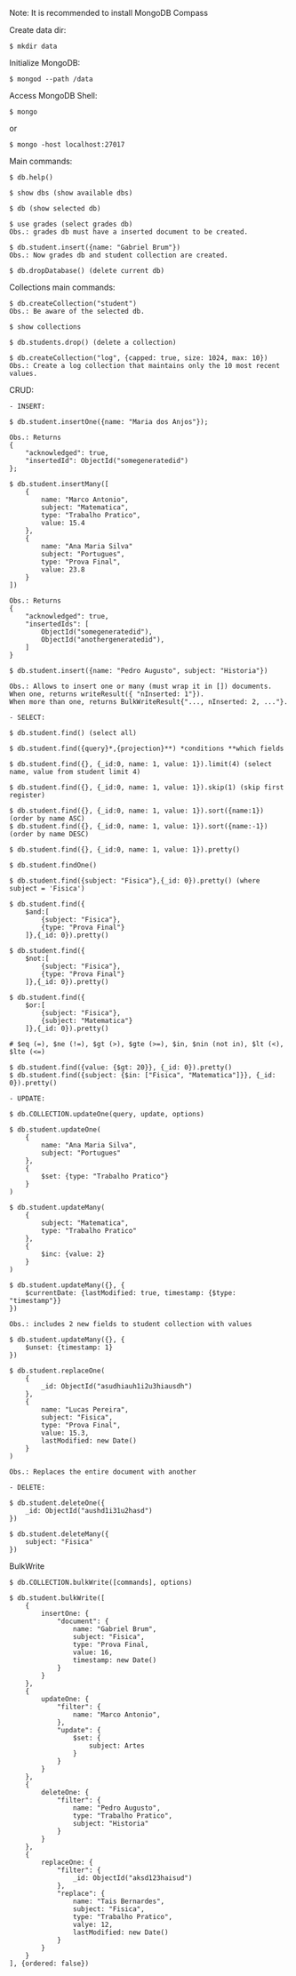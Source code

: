 Note: It is recommended to install MongoDB Compass

Create data dir:

	$ mkdir data

Initialize MongoDB:

	$ mongod --path /data

Access MongoDB Shell:

	$ mongo

or

	$ mongo -host localhost:27017

Main commands:

	$ db.help()
	
	$ show dbs (show available dbs)
	
	$ db (show selected db)
	
	$ use grades (select grades db)
	Obs.: grades db must have a inserted document to be created.

	$ db.student.insert({name: "Gabriel Brum"})
	Obs.: Now grades db and student collection are created.
	
	$ db.dropDatabase() (delete current db)

Collections main commands:

	$ db.createCollection("student")
	Obs.: Be aware of the selected db.

	$ show collections

	$ db.students.drop() (delete a collection)

	$ db.createCollection("log", {capped: true, size: 1024, max: 10})
	Obs.: Create a log collection that maintains only the 10 most recent values.

CRUD:

	- INSERT:

	$ db.student.insertOne({name: "Maria dos Anjos"});

	Obs.: Returns 
	{
		"acknowledged": true, 
		"insertedId": ObjectId("somegeneratedid")
	};

	$ db.student.insertMany([
		{
			name: "Marco Antonio",
			subject: "Matematica",
			type: "Trabalho Pratico",
			value: 15.4
		},
		{
			name: "Ana Maria Silva"
			subject: "Portugues",
			type: "Prova Final",
			value: 23.8
		}
	])

	Obs.: Returns
	{
		"acknowledged": true, 
		"insertedIds": [
			ObjectId("somegeneratedid"),
			ObjectId("anothergeneratedid"),
		]
	}

	$ db.student.insert({name: "Pedro Augusto", subject: "Historia"})
	
	Obs.: Allows to insert one or many (must wrap it in []) documents. 
	When one, returns writeResult({ "nInserted: 1"}).
	When more than one, returns BulkWriteResult{"..., nInserted: 2, ..."}.

	- SELECT:

	$ db.student.find() (select all)

	$ db.student.find({query}*,{projection}**) *conditions **which fields
	
	$ db.student.find({}, {_id:0, name: 1, value: 1}).limit(4) (select name, value from student limit 4)
	
	$ db.student.find({}, {_id:0, name: 1, value: 1}).skip(1) (skip first register)
	
	$ db.student.find({}, {_id:0, name: 1, value: 1}).sort({name:1}) (order by name ASC)
	$ db.student.find({}, {_id:0, name: 1, value: 1}).sort({name:-1}) (order by name DESC)
	
	$ db.student.find({}, {_id:0, name: 1, value: 1}).pretty()
	
	$ db.student.findOne()

	$ db.student.find({subject: "Fisica"},{_id: 0}).pretty() (where subject = 'Fisica')
	
	$ db.student.find({
		$and:[
			{subject: "Fisica"},
			{type: "Prova Final"}
		]},{_id: 0}).pretty()

	$ db.student.find({
		$not:[
			{subject: "Fisica"},
			{type: "Prova Final"}
		]},{_id: 0}).pretty()

	$ db.student.find({
		$or:[
			{subject: "Fisica"},
			{subject: "Matematica"}
		]},{_id: 0}).pretty()

	# $eq (=), $ne (!=), $gt (>), $gte (>=), $in, $nin (not in), $lt (<), $lte (<=)

	$ db.student.find({value: {$gt: 20}}, {_id: 0}).pretty()
	$ db.student.find({subject: {$in: ["Fisica", "Matematica"]}}, {_id: 0}).pretty()

	- UPDATE:

	$ db.COLLECTION.updateOne(query, update, options)

	$ db.student.updateOne(
		{
			name: "Ana Maria Silva",
			subject: "Portugues"
		},
		{
			$set: {type: "Trabalho Pratico"}
		}
	)

	$ db.student.updateMany(
		{
			subject: "Matematica",
			type: "Trabalho Pratico"
		},
		{
			$inc: {value: 2}
		}
	)

	$ db.student.updateMany({}, {
		$currentDate: {lastModified: true, timestamp: {$type: "timestamp"}}
	})

	Obs.: includes 2 new fields to student collection with values

	$ db.student.updateMany({}, {
		$unset: {timestamp: 1}
	})

	$ db.student.replaceOne(
		{
			_id: ObjectId("asudhiauh1i2u3hiausdh")
		},
		{
			name: "Lucas Pereira",
			subject: "Fisica",
			type: "Prova Final",
			value: 15.3,
			lastModified: new Date()
		}
	)

	Obs.: Replaces the entire document with another

	- DELETE:

	$ db.student.deleteOne({
		_id: ObjectId("aushd1i31u2hasd")
	})

	$ db.student.deleteMany({
		subject: "Fisica"
	})

BulkWrite

	$ db.COLLECTION.bulkWrite([commands], options)

	$ db.student.bulkWrite([
		{
			insertOne: {
				"document": {
					name: "Gabriel Brum", 
					subject: "Fisica", 
					type: "Prova Final, 
					value: 16, 
					timestamp: new Date()
				}
			}
		},
		{
			updateOne: {
				"filter": {
					name: "Marco Antonio", 
				},
				"update": {
					$set: {
						subject: Artes
					}
				}
			}
		},
		{
			deleteOne: {
				"filter": {
					name: "Pedro Augusto",
					type: "Trabalho Pratico",
					subject: "Historia"
				}
			}
		},
		{
			replaceOne: {
				"filter": {
					_id: ObjectId("aksd123haisud")
				},
				"replace": {
					name: "Tais Bernardes",
					subject: "Fisica",
					type: "Trabalho Pratico",
					valye: 12,
					lastModified: new Date()
				}
			}
		}
	], {ordered: false})


